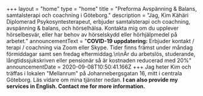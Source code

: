 +++
layout = "home"
type = "home"
title = "Preforma Avspänning & Balans, samtalsterapi och coachning i Göteborg."
description = "Jag, Kim Kähäri Diplomerad Psykosyntesterapeut, erbjuder samtalsterapi och coachning, avspänning & balans, och hörselhälsa. Kontakta mig om du upplever hörselbesvär, eller har behov av hörselskydd eller hörhjälpmedel på arbetet."
announcementText = "**COVID-19 uppdatering:** Erbjuder kontakt / terapi / coachning via Zoom eller Skype. Tider finns främst under måndag förmiddagar samt sen fredag eftermiddag.\n\nÄr du arbetslös, studerande, långtidssjukskriven eller pensionär så är kostnaden reducerad med 20%"
announcementDate = 2020-09-08T10:50:41.166Z
+++
Jag heter Kim och träffas i lokalen "Mellanrum" på Johannebergsgatan 16, mitt i centrala Göteborg. Läs vidare om mina tjänster nedan. **I can also provide my services in English.  Contact me for more information.**
